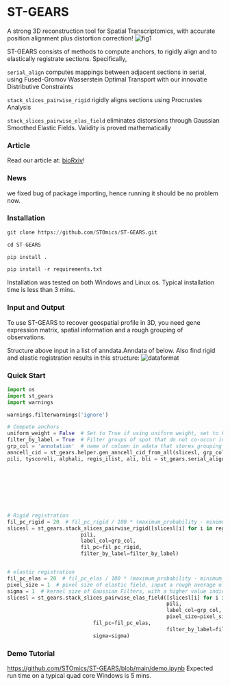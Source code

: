 # ST-GEARS
A strong 3D reconstruction tool for Spatial Transcriptomics, with accurate position alignment plus distortion correction!
![fig1](https://github.com/STOmics/ST-GEARS/assets/96898334/6617eaaf-d6f5-4966-b7da-631d8c08e79d)

ST-GEARS consists of methods to compute anchors, to rigidly align and to elastically registrate sections. Specifically, 

`serial_align` computes mappings between adjacent sections in serial, using Fused-Gromov Wasserstein Optimal Transport with our innovatie Distributive Constraints

`stack_slices_pairwise_rigid` rigidly aligns sections using Procrustes Analysis

`stack_slices_pairwise_elas_field` eliminates distorsions through Gaussian Smoothed Elastic Fields. Validity is proved mathematically

### Article
Read our article at: [bioRxiv](https://www.biorxiv.org/content/10.1101/2023.12.09.570320v1)!

### News
we fixed bug of package importing, hence running it should be no problem now.

### Installation
```python
git clone https://github.com/STOmics/ST-GEARS.git

cd ST-GEARS

pip install .

pip install -r requirements.txt
```
Installation was tested on both Windows and Linux os. Typical installation time is less than 3 mins.

### Input and Output
To use ST-GEARS to recover geospatial profile in 3D, you need gene expression matrix, spatial information and a rough grouping of observations. 

Structure above input in a list of anndata.Anndata of below. Also find rigid and elastic registration results in this structure:
![dataformat](https://github.com/STOmics/ST-GEARS/assets/96898334/ffa6dfbd-1b25-4399-82d3-fc64b012fda3)

### Quick Start
```python
import os
import st_gears
import warnings

warnings.filterwarnings('ignore')

# Compute anchors
uniform_weight = False  # Set to True if using uniform weight, set to False if using Distributive Constraints
filter_by_label = True  # Filter groups of spot that do not co-occur in two sections when computing anchors
grp_col = 'annotation'  # name of column in adata that stores grouping information
anncell_cid = st_gears.helper.gen_anncell_cid_from_all(slicesl, grp_col)
pili, tyscoreli, alphali, regis_ilist, ali, bli = st_gears.serial_align(slicesl, anncell_cid, label_col=grp_col,
                                                                        start_i=0, end_i=len(slicesl)-1,  # index of start and end section from slicesl to be aligned
                                                                        tune_alpha_li=[0.8, 0.2, 0.05, 0.013],  # regularization factor list, recommend to fill values exponentially change among 0 and 1. Higher number of elements indicates finer tuning resolution
                                                                        numItermax=150,  # max number of iteration during optimization
                                                                        uniform_weight=uniform_weight,
                                                                        filter_by_label=filter_by_label,
                                                                        verbose=True)  # show each iteration or not


# Rigid registration
fil_pc_rigid = 20  # fil_pc_rigid / 100 * (maximum_probability - minimum_probability) + minimum_probability is set as theshhold to filter anchors
slicesl = st_gears.stack_slices_pairwise_rigid([slicesl[i] for i in regis_ilist],
						pili,
						label_col=grp_col,
						fil_pc=fil_pc_rigid,
						filter_by_label=filter_by_label)


# elastic registration
fil_pc_elas = 20  # fil_pc_elas / 100 * (maximum_probability - minimum_probability) + minimum_probability is set as theshhold to filter anchors
pixel_size = 1  # pixel size of elastic field, input a rough average of spots distance here
sigma = 1  # kernel size of Gaussian Filters, with a higher value indicating a smoother elastic field
slicesl = st_gears.stack_slices_pairwise_elas_field([slicesl[i] for i in regis_ilist],
                                                    pili,
                                                    label_col=grp_col,
                                                    pixel_size=pixel_size,
						    fil_pc=fil_pc_elas,
                                                    filter_by_label=filter_by_label,
						    sigma=sigma)
```

### Demo Tutorial
https://github.com/STOmics/ST-GEARS/blob/main/demo.ipynb
Expected run time on a typical quad core Windows is 5 mins.
